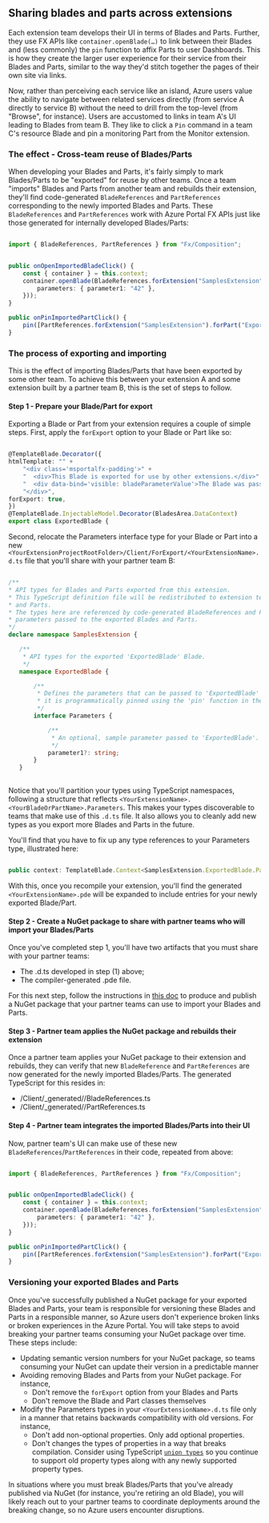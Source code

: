 <a name="sharing-blades-and-parts-across-extensions"></a>
## Sharing blades and parts across extensions

Each extension team develops their UI in terms of Blades and Parts. Further, they use FX APIs like `container.openBlade(…)` to link between their Blades and (less commonly) the `pin` function to affix Parts to user Dashboards. This is how they create the larger user experience for their service from their Blades and Parts, similar to the way they'd stitch together the pages of their own site via links.

Now, rather than perceiving each service like an island, Azure users value the ability to navigate between related services directly (from service A directly to service B) without the need to drill from the top-level (from "Browse", for instance). Users are accustomed to links in team A's UI leading to Blades from team B. They like to click a `Pin` command in a team C's resource Blade and pin a monitoring Part from the Monitor extension.

<a name="sharing-blades-and-parts-across-extensions-the-effect-cross-team-reuse-of-blades-parts"></a>
### The effect - Cross-team reuse of Blades/Parts

When developing your Blades and Parts, it's fairly simply to mark Blades/Parts to be "exported" for reuse by other teams.  Once a team "imports" Blades and Parts from another team and rebuilds their extension, they'll find code-generated `BladeReferences` and `PartReferences` corresponding to the newly imported Blades and Parts.  These `BladeReferences` and `PartReferences` work with Azure Portal FX APIs just like those generated for internally developed Blades/Parts:


```typescript

import { BladeReferences, PartReferences } from "Fx/Composition";

```

```typescript

public onOpenImportedBladeClick() {
    const { container } = this.context;
    container.openBlade(BladeReferences.forExtension("SamplesExtension").forBlade("ExportedBlade").createReference({
        parameters: { parameter1: "42" },
    }));
}

public onPinImportedPartClick() {
    pin([PartReferences.forExtension("SamplesExtension").forPart("ExportedPart").createReference({ parameters: { parameter1: "42" } })]);
}

```


<a name="sharing-blades-and-parts-across-extensions-the-process-of-exporting-and-importing"></a>
### The process of exporting and importing

This is the effect of importing Blades/Parts that have been exported by some other team. To achieve this between your extension A and some extension built by a partner team B, this is the set of steps to follow.

<a name="sharing-blades-and-parts-across-extensions-the-process-of-exporting-and-importing-step-1-prepare-your-blade-part-for-export"></a>
#### Step 1 - Prepare your Blade/Part for export

Exporting a Blade or Part from your extension requires a couple of simple steps.  First, apply the `forExport` option to your Blade or Part like so:

```typescript

@TemplateBlade.Decorator({
htmlTemplate: "" +
    "<div class='msportalfx-padding'>" +
    "  <div>This Blade is exported for use by other extensions.</div>" +
    "  <div data-bind='visible: bladeParameterValue'>The Blade was passed parameter value '<span data-bind='text: bladeParameterValue'></span>'.</div>" +
    "</div>",
forExport: true,
})
@TemplateBlade.InjectableModel.Decorator(BladesArea.DataContext)
export class ExportedBlade {

```

Second, relocate the Parameters interface type for your Blade or Part into a new `<YourExtensionProjectRootFolder>/Client/ForExport/<YourExtensionName>.d.ts` file that you'll share with your partner team B:

```typescript

/**
* API types for Blades and Parts exported from this extension.
* This TypeScript definition file will be redistributed to extension teams who reuse this extension's exported Blades
* and Parts.
* The types here are referenced by code-generated BladeReferences and PartReferences, enabling compiler verification for
* parameters passed to the exported Blades and Parts.
*/
declare namespace SamplesExtension {

   /**
    * API types for the exported 'ExportedBlade' Blade.
    */
   namespace ExportedBlade {

       /**
        * Defines the parameters that can be passed to 'ExportedBlade' when, for instance,
        * it is programmatically pinned using the 'pin' function in the 'Fx/Pinner' module.
        */
       interface Parameters {

           /**
            * An optional, sample parameter passed to 'ExportedBlade'.
            */
           parameter1?: string;
       }
   }
   
```

Notice that you'll partition your types using TypeScript namespaces, following a structure that reflects `<YourExtensionName>.<YourBladeOrPartName>.Parameters`.  This makes your types discoverable to teams that make use of this `.d.ts` file.  It also allows you to cleanly add new types as you export more Blades and Parts in the future.

You'll find that you have to fix up any type references to your Parameters type, illustrated here:

```typescript

public context: TemplateBlade.Context<SamplesExtension.ExportedBlade.Parameters, BladesArea.DataContext>;

```

With this, once you recompile your extension, you'll find the generated `<YourExtensionName>.pde` will be expanded to include entries for your newly exported Blade/Part.

<a name="sharing-blades-and-parts-across-extensions-the-process-of-exporting-and-importing-step-2-create-a-nuget-package-to-share-with-partner-teams-who-will-import-your-blades-parts"></a>
#### Step 2 - Create a NuGet package to share with partner teams who will import your Blades/Parts

Once you've completed step 1, you'll have two artifacts that you must share with your partner teams:
- The <YourExtensionName>.d.ts developed in step (1) above;
- The compiler-generated <YourExtensionName>.pde file.

For this next step, follow the instructions in [this doc](/portal-sdk/generated/portalfx-pde-publish.md#sharing-your-pde-with-other-teams) to produce and publish a NuGet package that your partner teams can use to import your Blades and Parts.

<a name="sharing-blades-and-parts-across-extensions-the-process-of-exporting-and-importing-step-3-partner-team-applies-the-nuget-package-and-rebuilds-their-extension"></a>
#### Step 3 - Partner team applies the NuGet package and rebuilds their extension

Once a partner team applies your NuGet package to their extension and rebuilds, they can verify that new `BladeReference` and `PartReferences` are now generated for the newly imported Blades/Parts. The generated TypeScript for this resides in:

- <TheirExtensionProjectRootFolder>/Client/_generated/<YourExtensionName>/BladeReferences.ts
- <TheirExtensionProjectRootFolder>/Client/_generated/<YourExtensionName>/PartReferences.ts

<a name="sharing-blades-and-parts-across-extensions-the-process-of-exporting-and-importing-step-4-partner-team-integrates-the-imported-blades-parts-into-their-ui"></a>
#### Step 4 - Partner team integrates the imported Blades/Parts into their UI

Now, partner team's UI can make use of these new `BladeReferences`/`PartReferences` in their code, repeated from above:

```typescript

import { BladeReferences, PartReferences } from "Fx/Composition";

```

```typescript

public onOpenImportedBladeClick() {
    const { container } = this.context;
    container.openBlade(BladeReferences.forExtension("SamplesExtension").forBlade("ExportedBlade").createReference({
        parameters: { parameter1: "42" },
    }));
}

public onPinImportedPartClick() {
    pin([PartReferences.forExtension("SamplesExtension").forPart("ExportedPart").createReference({ parameters: { parameter1: "42" } })]);
}

```

<a name="sharing-blades-and-parts-across-extensions-versioning-your-exported-blades-and-parts"></a>
### Versioning your exported Blades and Parts

Once you've successfully published a NuGet package for your exported Blades and Parts, your team is responsible for versioning these Blades and Parts in a responsible manner, so Azure users don't experience broken links or broken experiences in the Azure Portal.  You will take steps to avoid breaking your partner teams consuming your NuGet package over time. These steps include:

- Updating semantic version numbers for your NuGet package, so teams consuming your NuGet can update their version in a predictable manner
- Avoiding removing Blades and Parts from your NuGet package.  For instance,
	- Don't remove the `forExport` option from your Blades and Parts
	- Don't remove the Blade and Part classes themselves
- Modify the Parameters types in your `<YourExtensionName>.d.ts` file only in a manner that retains backwards compatibility with old versions.  For instance,
	- Don't add non-optional properties.  Only add optional properties.
	- Don't changes the types of properties in a way that breaks compilation.  Consider using TypeScript [`union types`](https://www.typescriptlang.org/docs/handbook/advanced-types.html) so you continue to support old property types along with any newly supported property types.

In situations where you must break Blades/Parts that you've already published via NuGet (for instance, you're retiring an old Blade), you will likely reach out to your partner teams to coordinate deployments around the breaking change, so no Azure users encounter disruptions.